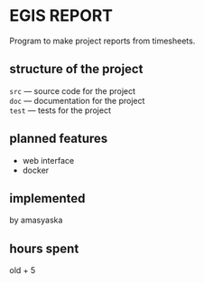# EGIS REPORT
Program to make project reports from timesheets.

## structure of the project

```src``` — source code for the project\
```doc``` — documentation for the project\
```test``` — tests for the project

## planned features
- web interface
- docker

## implemented
by amasyaska

## hours spent
old + 5
